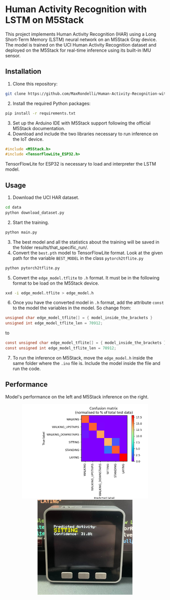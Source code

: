 # Human Activity Recognition with LSTM on M5Stack
This project implements Human Activity Recognition (HAR) using a Long Short-Term Memory (LSTM) neural network on an M5Stack Gray device. The model is trained on the UCI Human Activity Recognition dataset and deployed on the M5Stack for real-time inference using its built-in IMU sensor.

## Installation 
1. Clone this repository:
```bash
git clone https://github.com/MaxRondelli/Human-Activity-Recognition-with-LSTM-on-M5Stack.git
```
2. Install the required Python packages:
```bash
pip install -r requirements.txt
```
3. Set up the Arduino IDE with M5Stack support following the official M5Stack documentation.
4. Download and include the two libraries necessary to run inference on the IoT device.
```ino
#include <M5Stack.h>
#include <TensorFlowLite_ESP32.h>
```
TensorFlowLite for ESP32 is necessary to load and interpreter the LSTM model. 

## Usage
1. Download the UCI HAR dataset.
```bash
cd data
python download_dataset.py
```
2. Start the training.
```bash
python main.py
```
3. The best model and all the statistics about the training will be saved in the folder results/that_specific_run/.
4. Convert the `best.pth` model to TensorFlowLite format. Look at the given path for the variable `BEST_MODEL` in the class `pytorch2tflite.py`
```bash
python pytorch2tflite.py
```
5. Convert the `edge_model.tflite` to `.h` format. It must be in the following format to be load on the M5Stack device.
```bash
xxd -i edge_model.tflite > edge_model.h
```
6. Once you have the converted model in `.h` format, add the attribute `const` to the model the variables in the model.
So change from:
```c
unsigned char edge_model_tflite[] = { model_inside_the_brackets }
unsigned int edge_model_tflite_len = 70912;
```
to
```h
const unsigned char edge_model_tflite[] = { model_inside_the_brackets }
const unsigned int edge_model_tflite_len = 70912;
```
7. To run the inference on M5Stack, move the `edge_model.h` inside the same folder where the `.ino` file is. Include the model inside the file and run the code. 

## Performance
Model's performance on the left and M5Stack inference on the right.
<div align="center">
  <img src="https://github.com/MaxRondelli/Human-Activity-Recognition-with-LSTM-on-M5Stack/blob/main/results/run_20240808_120746/confusion_matrix.png?raw=True" height="300px" alt="Model's Confusion Matrix">
  <img src="https://github.com/MaxRondelli/Human-Activity-Recognition-with-LSTM-on-M5Stack/blob/main/results/run_20240808_120746/inference-pic.jpeg" height="300px" alt="M5Stack Inference">
</div>
